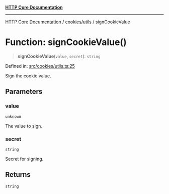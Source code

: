 [**HTTP Core Documentation**](../../../README.md)

***

[HTTP Core Documentation](../../../README.md) / [cookies/utils](../README.md) / signCookieValue

# Function: signCookieValue()

> **signCookieValue**(`value`, `secret`): `string`

Defined in: [src/cookies/utils.ts:25](https://github.com/stonemjs/http-core/blob/6577700bdede2420a5df45a338635c35547070ea/src/cookies/utils.ts#L25)

Sign the cookie value.

## Parameters

### value

`unknown`

The value to sign.

### secret

`string`

Secret for signing.

## Returns

`string`
